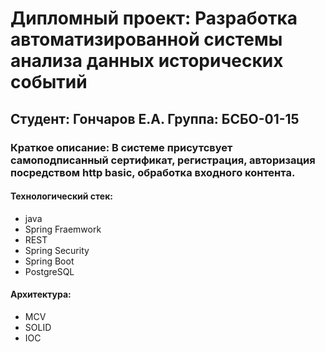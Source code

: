 Дипломный проект: Разработка автоматизированной системы анализа данных исторических событий
=====================
Студент: Гончаров Е.А.
Группа: БСБО-01-15
-----------------------------------
### Краткое описание: В системе присутсвует самоподписанный сертификат, регистрация, авторизация посредством http basic, обработка входного контента. 
#### Технологический стек:
- java
- Spring Fraemwork
- REST
- Spring Security
- Spring Boot
- PostgreSQL

#### Архитектура:
- MCV
- SOLID
- IOC


